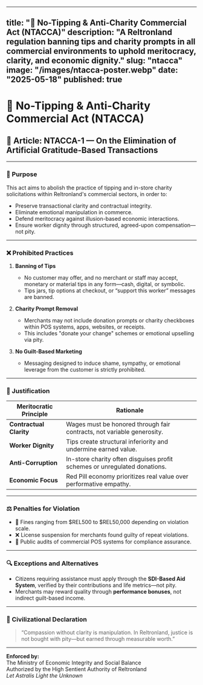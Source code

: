 
---
title: "💼 No-Tipping & Anti-Charity Commercial Act (NTACCA)"
description: "A Reltronland regulation banning tips and charity prompts in all commercial environments to uphold meritocracy, clarity, and economic dignity."
slug: "ntacca"
image: "/images/ntacca-poster.webp"
date: "2025-05-18"
published: true
---

# 💼 No-Tipping & Anti-Charity Commercial Act (NTACCA)

## 📜 Article: NTACCA-1 — On the Elimination of Artificial Gratitude-Based Transactions

---

### 🎯 Purpose

This act aims to abolish the practice of tipping and in-store charity solicitations within Reltronland's commercial sectors, in order to:

- Preserve transactional clarity and contractual integrity.
- Eliminate emotional manipulation in commerce.
- Defend meritocracy against illusion-based economic interactions.
- Ensure worker dignity through structured, agreed-upon compensation—not pity.

---

### ❌ Prohibited Practices

1. **Banning of Tips**
   - No customer may offer, and no merchant or staff may accept, monetary or material tips in any form—cash, digital, or symbolic.
   - Tips jars, tip options at checkout, or “support this worker” messages are banned.

2. **Charity Prompt Removal**
   - Merchants may not include donation prompts or charity checkboxes within POS systems, apps, websites, or receipts.
   - This includes "donate your change" schemes or emotional upselling via pity.

3. **No Guilt-Based Marketing**
   - Messaging designed to induce shame, sympathy, or emotional leverage from the customer is strictly prohibited.

---

### 🧠 Justification

| Meritocratic Principle      | Rationale                                                                 |
|----------------------------|---------------------------------------------------------------------------|
| **Contractual Clarity**     | Wages must be honored through fair contracts, not variable generosity.    |
| **Worker Dignity**          | Tips create structural inferiority and undermine earned value.            |
| **Anti-Corruption**         | In-store charity often disguises profit schemes or unregulated donations. |
| **Economic Focus**          | Red Pill economy prioritizes real value over performative empathy.        |

---

### ⚖️ Penalties for Violation

- 💸 Fines ranging from $REL500 to $REL50,000 depending on violation scale.
- ❌ License suspension for merchants found guilty of repeat violations.
- 🧾 Public audits of commercial POS systems for compliance assurance.

---

### 🔍 Exceptions and Alternatives

- Citizens requiring assistance must apply through the **SDI-Based Aid System**, verified by their contributions and life metrics—not pity.
- Merchants may reward quality through **performance bonuses**, not indirect guilt-based income.

---

### 🌌 Civilizational Declaration

> “Compassion without clarity is manipulation. In Reltronland, justice is not bought with pity—but earned through measurable worth.”

---

**Enforced by:**  
The Ministry of Economic Integrity and Social Balance  
Authorized by the High Sentient Authority of Reltronland  
*Let Astralis Light the Unknown*
